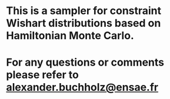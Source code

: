 # This is a sampler for constraint Wishart distributions based on Hamiltonian Monte Carlo.
# For any questions or comments please refer to alexander.buchholz@ensae.fr
